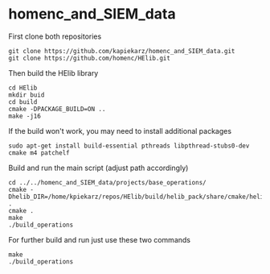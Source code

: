 # homenc_and_SIEM_data

First clone both repositories

```
git clone https://github.com/kapiekarz/homenc_and_SIEM_data.git
git clone https://github.com/homenc/HElib.git
```

Then build the HElib library

```
cd HElib
mkdir buid
cd build
cmake -DPACKAGE_BUILD=ON ..
make -j16
```

If the build won't work, you may need to install additional packages

```
sudo apt-get install build-essential pthreads libpthread-stubs0-dev cmake m4 patchelf
```

Build and run the main script (adjust path accordingly)

```
cd ../../homenc_and_SIEM_data/projects/base_operations/
cmake -Dhelib_DIR=/home/kpiekarz/repos/HElib/build/helib_pack/share/cmake/helib .
cmake .
make
./build_operations
```

For further build and run just use these two commands

```
make
./build_operations
```